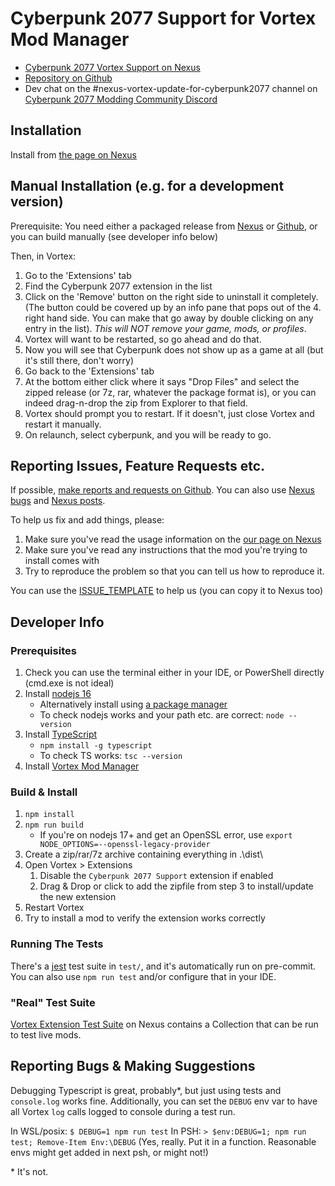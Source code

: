 # Cyberpunk 2077 Support for Vortex Mod Manager

- [Cyberpunk 2077 Vortex Support on Nexus](https://www.nexusmods.com/site/mods/196)
- [Repository on Github](https://github.com/E1337Kat/cyberpunk2077_ext_redux)
- Dev chat on the #nexus-vortex-update-for-cyberpunk2077 channel on [Cyberpunk 2077 Modding Community Discord](https://discord.gg/PxGUQVWk)

## Installation

Install from [the page on Nexus](https://www.nexusmods.com/site/mods/196?tab=files)

## Manual Installation (e.g. for a development version)

Prerequisite: You need either a packaged release from [Nexus](https://www.nexusmods.com/site/mods/196?tab=files) or [Github](https://github.com/E1337Kat/cyberpunk2077_ext_redux/releases), or you can build manually (see developer info below)

Then, in Vortex:

1. Go to the 'Extensions' tab
2. Find the Cyberpunk 2077 extension in the list
3. Click on the 'Remove' button on the right side to uninstall it completely. (The button could be covered up by an info pane that pops out of the 4. right hand side. You can make that go away by double clicking on any entry in the list). _This will NOT remove your game, mods, or profiles_.
4. Vortex will want to be restarted, so go ahead and do that.
5. Now you will see that Cyberpunk does not show up as a game at all (but it's still there, don't worry)
6. Go back to the 'Extensions' tab
7. At the bottom either click where it says "Drop Files" and select the zipped release (or 7z, rar, whatever the package format is), or you can indeed drag-n-drop the zip from Explorer to that field.
8. Vortex should prompt you to restart. If it doesn't, just close Vortex and restart it manually.
9. On relaunch, select cyberpunk, and you will be ready to go.

## Reporting Issues, Feature Requests etc.

If possible, [make reports and requests on Github](https://github.com/E1337Kat/cyberpunk2077_ext_redux/issues/new/choose). You can also use [Nexus bugs](https://www.nexusmods.com/site/mods/196?tab=bugs) and [Nexus posts](https://www.nexusmods.com/site/mods/196?tab=posts).

To help us fix and add things, please:

1. Make sure you've read the usage information on the [our page on Nexus](https://www.nexusmods.com/site/mods/196)
2. Make sure you've read any instructions that the mod you're trying to install comes with
3. Try to reproduce the problem so that you can tell us how to reproduce it.

You can use the [ISSUE_TEMPLATE](./ISSUE_TEMPLATE.md) to help us (you can copy it to Nexus too)

## Developer Info

### Prerequisites

1. Check you can use the terminal either in your IDE, or PowerShell directly (cmd.exe is not ideal)
2. Install [nodejs 16](https://nodejs.org/en/download/)
   - Alternatively install using [a package manager](https://nodejs.org/en/download/package-manager/#windows)
   - To check nodejs works and your path etc. are correct: `node --version`
3. Install [TypeScript](https://www.typescriptlang.org/download/)
   - `npm install -g typescript`
   - To check TS works: `tsc --version`
4. Install [Vortex Mod Manager](https://www.nexusmods.com/about/vortex/)

### Build & Install

1. `npm install`
2. `npm run build`
   - If you're on nodejs 17+ and get an OpenSSL error, use `export NODE_OPTIONS=--openssl-legacy-provider`
3. Create a zip/rar/7z archive containing everything in .\dist\
4. Open Vortex > Extensions
   1. Disable the `Cyberpunk 2077 Support` extension if enabled
   2. Drag & Drop or click to add the zipfile from step 3 to install/update the new extension
5. Restart Vortex
6. Try to install a mod to verify the extension works correctly

### Running The Tests

There's a [jest](https://jestjs.io/) test suite in `test/`, and it's automatically run on
pre-commit. You can also use `npm run test` and/or configure that in your IDE.

### "Real" Test Suite

[Vortex Extension Test Suite](https://next.nexusmods.com/cyberpunk2077/collections/hl2bnl) on Nexus contains a Collection that can be run to test live mods.

## Reporting Bugs & Making Suggestions

Debugging Typescript is great, probably\*, but just using tests and `console.log` works fine. Additionally, you can set the `DEBUG` env var to have all Vortex `log` calls logged to console during a test run.

In WSL/posix: `$ DEBUG=1 npm run test`
In PSH: `> $env:DEBUG=1; npm run test; Remove-Item Env:\DEBUG` (Yes, really. Put it in a function. Reasonable envs might get added in next psh, or might not!)

\* It's not.

